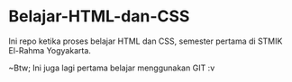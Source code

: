 # Belajar-HTML-dan-CSS
Ini repo ketika proses belajar HTML dan CSS, semester pertama di STMIK El-Rahma Yogyakarta. 

~Btw; Ini juga lagi pertama belajar menggunakan GIT :v
